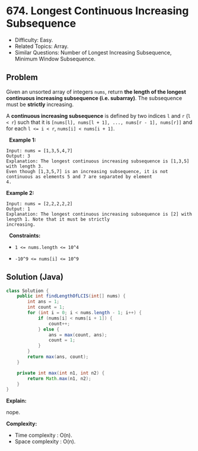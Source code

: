 # 674. Longest Continuous Increasing Subsequence

- Difficulty: Easy.
- Related Topics: Array.
- Similar Questions: Number of Longest Increasing Subsequence, Minimum Window Subsequence.

## Problem

Given an unsorted array of integers ```nums```, return **the length of the longest **continuous increasing subsequence** (i.e. subarray)**. The subsequence must be **strictly** increasing.

A **continuous increasing subsequence** is defined by two indices ```l``` and ```r``` (```l < r```) such that it is ```[nums[l], nums[l + 1], ..., nums[r - 1], nums[r]]``` and for each ```l <= i < r```, ```nums[i] < nums[i + 1]```.

 
**Example 1:**

```
Input: nums = [1,3,5,4,7]
Output: 3
Explanation: The longest continuous increasing subsequence is [1,3,5] with length 3.
Even though [1,3,5,7] is an increasing subsequence, it is not continuous as elements 5 and 7 are separated by element
4.
```

**Example 2:**

```
Input: nums = [2,2,2,2,2]
Output: 1
Explanation: The longest continuous increasing subsequence is [2] with length 1. Note that it must be strictly
increasing.
```

 
**Constraints:**


	
- ```1 <= nums.length <= 10^4```
	
- ```-10^9 <= nums[i] <= 10^9```



## Solution (Java)

```java
class Solution {
    public int findLengthOfLCIS(int[] nums) {
        int ans = 1;
        int count = 1;
        for (int i = 0; i < nums.length - 1; i++) {
            if (nums[i] < nums[i + 1]) {
                count++;
            } else {
                ans = max(count, ans);
                count = 1;
            }
        }
        return max(ans, count);
    }

    private int max(int n1, int n2) {
        return Math.max(n1, n2);
    }
}
```

**Explain:**

nope.

**Complexity:**

* Time complexity : O(n).
* Space complexity : O(n).
